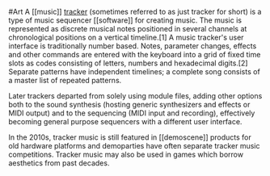 #Art 
A [[music]] [tracker](https://www.youtube.com/watch?v=roBkg-iPrbw&ab_channel=Ahoy) (sometimes referred to as just tracker for short) is a type of music sequencer [[software]] for creating music. The music is represented as discrete musical notes positioned in several channels at chronological positions on a vertical timeline.[1] A music tracker's user interface is traditionally number based. Notes, parameter changes, effects and other commands are entered with the keyboard into a grid of fixed time slots as codes consisting of letters, numbers and hexadecimal digits.[2] Separate patterns have independent timelines; a complete song consists of a master list of repeated patterns.

Later trackers departed from solely using module files, adding other options both to the sound synthesis (hosting generic synthesizers and effects or MIDI output) and to the sequencing (MIDI input and recording), effectively becoming general purpose sequencers with a different user interface.

In the 2010s, tracker music is still featured in [[demoscene]] products for old hardware platforms and demoparties have often separate tracker music competitions. Tracker music may also be used in games which borrow aesthetics from past decades.